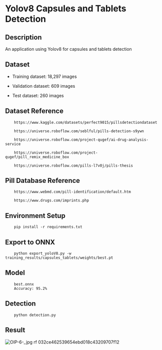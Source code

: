 # Yolov8 Capsules and Tablets Detection

## Description
An application using Yolov8 for capsules and tablets detection

## Dataset
* Training dataset: 18,297 images

* Validation dataset: 609 images

* Test dataset: 260 images

## Dataset Reference
```
    https://www.kaggle.com/datasets/perfect9015/pillsdetectiondataset
```
```
    https://universe.roboflow.com/seblful/pills-detection-s9ywn
```
```
    https://universe.roboflow.com/project-qugef/ai-drug-analysis-service
```
```
    https://universe.roboflow.com/project-qugef/pill_remix_medicine_box
```
```
    https://universe.roboflow.com/pills-l7v0j/pills-thesis
```

## Pill Database Reference
```
    https://www.webmd.com/pill-identification/default.htm
```
```
    https://www.drugs.com/imprints.php
```

## Environment Setup
```
    pip install -r requirements.txt
```

## Export to ONNX
```
    python export_yoloV8.py -w training_results/capsules_tablets/weights/best.pt
```

## Model
```
    best.onnx
    Accuracy: 95.2%
```

## Detection
```
    python detection.py
```

## Result
![OIP-6-_jpg rf 032ce462539654ebd018c43209707f12](https://github.com/Kaiwei0323/Yolov8-Capsules-Tablets-Detection/assets/91507316/64a6e433-0df6-4910-a270-dd03f37df14b)